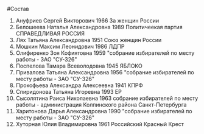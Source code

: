 #Состав
1. Ануфриев Сергей Викторович 1966 За женщин России
2. Белошеева Наталья Александровна 1989 Политичеекая партия СПРАВЕДЛИВАЯ РОССИЯ
3. Лях Татьяна Александровна 1951 Союз женщин России
4. Мошкин Максим Леонидович 1986 ЛДПР
5. Олифиренко Зоя Кофиятовна 1959 \"собрание избирателей по месту работы - ЗАО \"СУ-326\"
6. Поспелова Тамара Всеволодовна 1945 ЯБЛОКО
7. Привалова Татьяна Александровна 1956 \"собрание избирателей по месту работы - ЗАО \"СУ-326\"
8. Прокофьева Александра Алексеевна 1941 КПРФ
9. Спиридонова Татьяна Игоревна 1993 ЕР
10. Сысолятина Раиса Николаевна 1963 собрание избирателей по месту работы - администрация Колпинского района Санкт-Петербурга
11. Харитонова Дарья Александровна 1990 \"собрание избирателей по месту работы - ЗАО \"СУ-326\"
12. Хуторная Юлия Владимировна 1961 Российский Красный Крест
